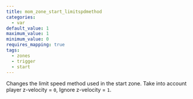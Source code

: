```yaml
---
title: mom_zone_start_limitspdmethod
categories:
  - var
default_value: 1
maximum_value: 1
minimum_value: 0
requires_mapping: true
tags:
  - zones
  - trigger
  - start
---
```


Changes the limit speed method used in the start zone. Take into account player z-velocity = `0`, Ignore z-velocity = `1`.
